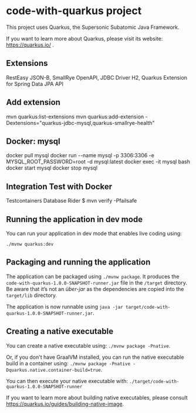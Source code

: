 # code-with-quarkus project

This project uses Quarkus, the Supersonic Subatomic Java Framework.

If you want to learn more about Quarkus, please visit its website: https://quarkus.io/ .

## Extensions

RestEasy JSON-B, SmallRye OpenAPI, JDBC Driver H2, Quarkus Extension for Spring Data JPA API

## Add extension

mvn quarkus:list-extensions
mvn quarkus:add-extension -Dextensions="quarkus-jdbc-mysql,quarkus-smallrye-health"

## Docker: mysql

docker pull mysql
docker run --name mysql -p 3306:3306 -e MYSQL_ROOT_PASSWORD=root -d mysql:latest
docker exec -it mysql bash
docker start mysql
docker stop mysql

## Integration Test with Docker

Testcontainers
Database Rider
\$ mvn verify -Pfailsafe

## Running the application in dev mode

You can run your application in dev mode that enables live coding using:

```
./mvnw quarkus:dev
```

## Packaging and running the application

The application can be packaged using `./mvnw package`.
It produces the `code-with-quarkus-1.0.0-SNAPSHOT-runner.jar` file in the `/target` directory.
Be aware that it’s not an _über-jar_ as the dependencies are copied into the `target/lib` directory.

The application is now runnable using `java -jar target/code-with-quarkus-1.0.0-SNAPSHOT-runner.jar`.

## Creating a native executable

You can create a native executable using: `./mvnw package -Pnative`.

Or, if you don't have GraalVM installed, you can run the native executable build in a container using: `./mvnw package -Pnative -Dquarkus.native.container-build=true`.

You can then execute your native executable with: `./target/code-with-quarkus-1.0.0-SNAPSHOT-runner`

If you want to learn more about building native executables, please consult https://quarkus.io/guides/building-native-image.
